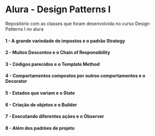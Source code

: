 # Alura - Design Patterns I

Repositório com  as classes que foram desenvolvida no curso Design Patterns I no alura

#### 1 - A grande variedade de impostos e o padrão Strategy
#### 2 - Muitos Descontos e o Chain of Responsibility
#### 3 - Códigos parecidos e o Template Method
#### 4 - Comportamentos compostos por outros comportamentos e o Decorator
#### 5 - Estados que variam e o State
#### 6 - Criação de objetos e o Builder
#### 7 - Executando diferentes ações e o Observer
#### 8 - Além dos padrões de projeto

